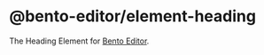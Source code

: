 # @bento-editor/element-heading

The Heading Element for [Bento Editor](https://github.com/cam-inc/bento).
